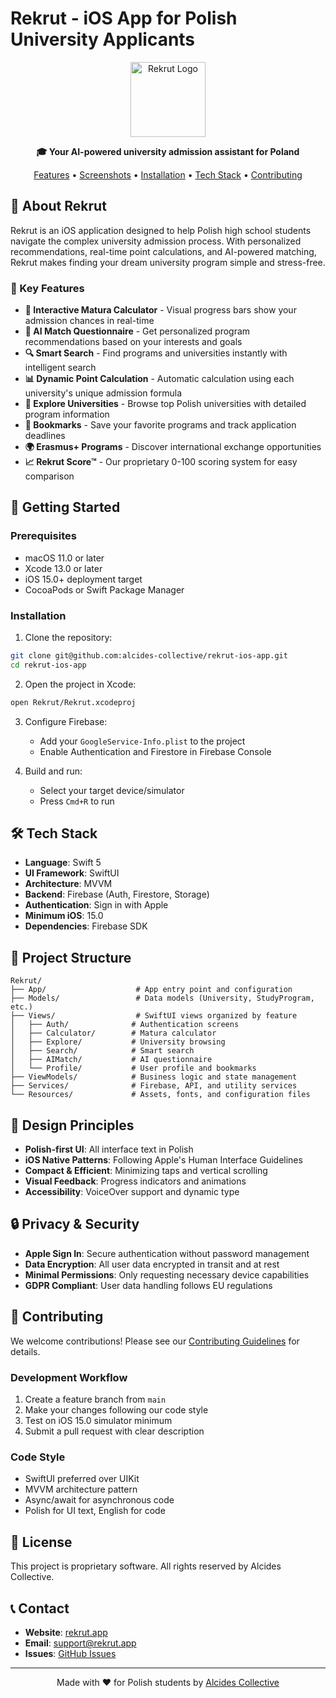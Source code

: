 # Rekrut - iOS App for Polish University Applicants

<p align="center">
  <img src="https://rekrut.app/logo.png" alt="Rekrut Logo" width="120">
</p>

<p align="center">
  <strong>🎓 Your AI-powered university admission assistant for Poland</strong>
</p>

<p align="center">
  <a href="#features">Features</a> •
  <a href="#screenshots">Screenshots</a> •
  <a href="#installation">Installation</a> •
  <a href="#tech-stack">Tech Stack</a> •
  <a href="#contributing">Contributing</a>
</p>

## 📱 About Rekrut

Rekrut is an iOS application designed to help Polish high school students navigate the complex university admission process. With personalized recommendations, real-time point calculations, and AI-powered matching, Rekrut makes finding your dream university program simple and stress-free.

### 🌟 Key Features

- **🧮 Interactive Matura Calculator** - Visual progress bars show your admission chances in real-time
- **🤖 AI Match Questionnaire** - Get personalized program recommendations based on your interests and goals
- **🔍 Smart Search** - Find programs and universities instantly with intelligent search
- **📊 Dynamic Point Calculation** - Automatic calculation using each university's unique admission formula
- **🏫 Explore Universities** - Browse top Polish universities with detailed program information
- **📌 Bookmarks** - Save your favorite programs and track application deadlines
- **🌍 Erasmus+ Programs** - Discover international exchange opportunities
- **📈 Rekrut Score™** - Our proprietary 0-100 scoring system for easy comparison

## 🚀 Getting Started

### Prerequisites

- macOS 11.0 or later
- Xcode 13.0 or later
- iOS 15.0+ deployment target
- CocoaPods or Swift Package Manager

### Installation

1. Clone the repository:
```bash
git clone git@github.com:alcides-collective/rekrut-ios-app.git
cd rekrut-ios-app
```

2. Open the project in Xcode:
```bash
open Rekrut/Rekrut.xcodeproj
```

3. Configure Firebase:
   - Add your `GoogleService-Info.plist` to the project
   - Enable Authentication and Firestore in Firebase Console

4. Build and run:
   - Select your target device/simulator
   - Press `Cmd+R` to run

## 🛠 Tech Stack

- **Language**: Swift 5
- **UI Framework**: SwiftUI
- **Architecture**: MVVM
- **Backend**: Firebase (Auth, Firestore, Storage)
- **Authentication**: Sign in with Apple
- **Minimum iOS**: 15.0
- **Dependencies**: Firebase SDK

## 📂 Project Structure

```
Rekrut/
├── App/                    # App entry point and configuration
├── Models/                 # Data models (University, StudyProgram, etc.)
├── Views/                  # SwiftUI views organized by feature
│   ├── Auth/              # Authentication screens
│   ├── Calculator/        # Matura calculator
│   ├── Explore/           # University browsing
│   ├── Search/            # Smart search
│   ├── AIMatch/           # AI questionnaire
│   └── Profile/           # User profile and bookmarks
├── ViewModels/            # Business logic and state management
├── Services/              # Firebase, API, and utility services
└── Resources/             # Assets, fonts, and configuration files
```

## 🎨 Design Principles

- **Polish-first UI**: All interface text in Polish
- **iOS Native Patterns**: Following Apple's Human Interface Guidelines
- **Compact & Efficient**: Minimizing taps and vertical scrolling
- **Visual Feedback**: Progress indicators and animations
- **Accessibility**: VoiceOver support and dynamic type

## 🔒 Privacy & Security

- **Apple Sign In**: Secure authentication without password management
- **Data Encryption**: All user data encrypted in transit and at rest
- **Minimal Permissions**: Only requesting necessary device capabilities
- **GDPR Compliant**: User data handling follows EU regulations

## 🤝 Contributing

We welcome contributions! Please see our [Contributing Guidelines](CONTRIBUTING.md) for details.

### Development Workflow

1. Create a feature branch from `main`
2. Make your changes following our code style
3. Test on iOS 15.0 simulator minimum
4. Submit a pull request with clear description

### Code Style

- SwiftUI preferred over UIKit
- MVVM architecture pattern
- Async/await for asynchronous code
- Polish for UI text, English for code

## 📄 License

This project is proprietary software. All rights reserved by Alcides Collective.

## 📞 Contact

- **Website**: [rekrut.app](https://rekrut.app)
- **Email**: support@rekrut.app
- **Issues**: [GitHub Issues](https://github.com/alcides-collective/rekrut-ios-app/issues)

---

<p align="center">
  Made with ❤️ for Polish students by <a href="https://alcides.co">Alcides Collective</a>
</p>